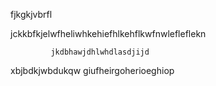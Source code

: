 fjkgkjvbrfl


jckkbfkjelwfheliwhkehiefhlkehflkwfnwlefleflekn

             jkdbhawjdhlwhdlasdjijd

xbjbdkjwbdukqw
	                                   giufheirgoherioeghiop

